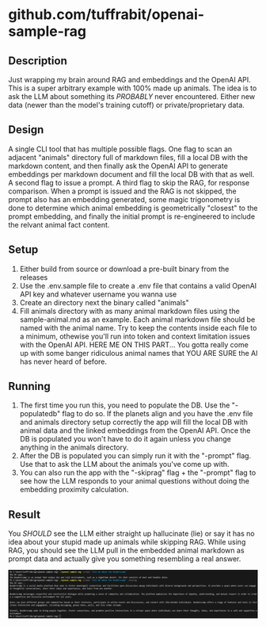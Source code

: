 # github.com/tuffrabit/openai-sample-rag

## Description
Just wrapping my brain around RAG and embeddings and the OpenAI API. This is a super arbitrary example with 100% made up animals. The idea is to ask the LLM about something its *PROBABLY* never encountered. Either new data (newer than the model's training cutoff) or private/proprietary data.

## Design
A single CLI tool that has multiple possible flags. One flag to scan an adjacent "animals" directory full of markdown files, fill a local DB with the markdown content, and then finally ask the OpenAI API to generate embeddings per markdown document and fill the local DB with that as well. A second flag to issue a prompt. A third flag to skip the RAG, for response comparison. When a prompt is issued and the RAG is not skipped, the prompt also has an embedding generated, some magic trigonometry is done to determine which animal embedding is geometrically "closest" to the prompt embedding, and finally the initial prompt is re-engineered to include the relvant animal fact content.

## Setup
1. Either build from source or download a pre-built binary from the releases
2. Use the .env.sample file to create a .env file that contains a valid OpenAI API key and whatever username you wanna use
3. Create an directory next the binary called "animals"
4. Fill animals directory with as many animal markdown files using the sample-animal.md as an example. Each animal markdown file should be named with the animal name. Try to keep the contents inside each file to a minimum, othewise you'll run into token and context limitation issues with the OpenAI API. HERE ME ON THIS PART... You gotta really come up with some banger ridiculous animal names that YOU ARE SURE the AI has never heard of before.

## Running
1. The first time you run this, you need to populate the DB. Use the "-populatedb" flag to do so. If the planets align and you have the .env file and animals directory setup correctly the app will fill the local DB with animal data and the linked embeddings from the OpenAI API. Once the DB is populated you won't have to do it again unless you change anything in the animals directory.
2. After the DB is populated you can simply run it with the "-prompt" flag. Use that to ask the LLM about the animals you've come up with.
3. You can also run the app with the "-skiprag" flag + the "-prompt" flag to see how the LLM responds to your animal questions without doing the embedding proximity calculation.

## Result
You *SHOULD* see the LLM either straight up hallucinate (lie) or say it has no idea about your stupid made up animals while skipping RAG. While using RAG, you should see the LLM pull in the embedded animal markdown as prompt data and actually give you something resembling a real answer.

![example](openairagtest-example.png)
